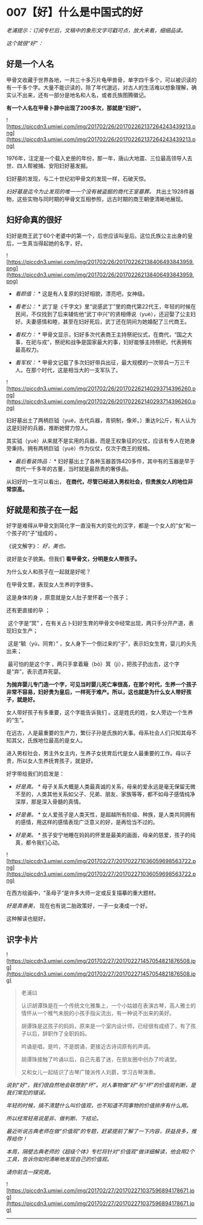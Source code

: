 # 007【好】什么是中国式的好

 *老浦提示：订阅专栏后，文稿中的象形文字可戳可点，放大来看，细细品读。*

 *这个就很“好”：*   

## 好是一个人名

甲骨文收藏于世界各地，一共三十多万片龟甲兽骨，单字四千多个，可以被识读的有一千多个字。大量不能识读的，除了年代邈远，对古人的生活难以想象理解，确实认不出来，还有一部分是地名和人名，或者氏族图腾徽记。

 **有一个人名在甲骨卜辞中出现了200多次，那就是“妇好”。**

![https://piccdn3.umiwi.com/img/201702/26/201702262137264243439213.png](https://piccdn3.umiwi.com/img/201702/26/201702262137264243439213.png)

1976年，注定是一个载入史册的年份，那一年，唐山大地震、三位最高领导人去世、四人帮被捕、安阳妇好墓发掘。

妇好墓的发现，与二十世纪初甲骨文的发现一样，石破天惊。

 *妇好墓是迄今为止发现的唯一一个没有被盗掘的商代王室墓葬。* 共出土1928件器物，这些实物与同时期的甲骨文互相参照，远古时期的商王朝便清晰地展现。

## 妇好命真的很好

妇好是商王武丁60个老婆中的第一个，后世应该叫皇后。这位氏族公主出身的皇后，一生真当得起她的名字，好。

![https://piccdn3.umiwi.com/img/201702/26/201702262138406493843959.png](https://piccdn3.umiwi.com/img/201702/26/201702262138406493843959.png)

* *看颜值：* * 这是有人复原的妇好相貌，漂亮吧，女神级。

* *看老公：* * 武丁是《千字文》里“说感武丁”里的商代第22代王，年轻的时候在民间，不仅找到了后来辅佐他“武丁中兴”的贤相傅说（yuè），还迎娶了公主妇好。夫妻感情和睦，甚至在妇好死后，武丁还在阴间为她婚配了三代商王。

* *看权力：* * 甲骨文显示，妇好多次代表商王主持祭祀仪式，在商代，“国之大事，在祀与戎”，祭祀和战争是国家最大的事，妇好能够主持祭祀，代表拥有最高权力。

* *看军权：* * 甲骨文记载了多次妇好带兵出征，最大规模的一次带兵一万三千人。在那个时代，这是相当大的一支军队了。

![https://piccdn3.umiwi.com/img/201702/26/201702262140293714396260.png](https://piccdn3.umiwi.com/img/201702/26/201702262140293714396260.png)

妇好墓出土了两柄巨钺（yuè，古代兵器，青铜制，像斧。）重达9公斤，有人认为这是妇好的兵器，推断她臂力惊人。

其实钺（yuè）从来就不是实用的兵器，而是王权象征的仪仗，应该有专人在她身旁秉持。拥有两柄巨钺（yuè）作为仪仗，仅次于商王的规格。

* *最后看装饰品：* * 妇好墓出土了各种玉器首饰420多件，其中有的玉器是早于商代一千多年的古董，当时就是最昂贵的奢侈品。

从妇好的一生可以看出， **在商代，尽管已经进入男权社会，但贵族女人的地位非常崇高。**

## 好就是和孩子在一起

好字是难得从甲骨文到简化字一直没有大的变化的汉字，都是一个女人的“女”和一个孩子的“子”组成的 。

《说文解字》： *好，美也。*

说好是女子貌美。但我们 **看甲骨文，分明是女人带孩子。**

为什么女人和孩子在一起就是好呢？

在甲骨文里，表现女人生养的字很多。

这是身体的身 ，原意就是女人肚子里怀着一个孩子；

还有更直接的孕 ；

 这个字是“冥” ，在有关占卜妇好生育的甲骨文中经常出现，两只手分开产道，表现妇女生产；

 这是“毓（yù，同育）” ，女人身下一个倒过来的“子”，表示妇女生育，婴儿的头先出来；

 最可怕的是这个字 ，两只手拿着簸（bò）箕（ji），把孩子扔出去，这个字是“弃”，表示遗弃死婴。

 **为抛弃婴儿专门造一个字，可见当时婴儿死亡率很高，在那个时代，生养一个孩子非常不容易，妇好贵为皇后，一样死于难产。所以，这也就是为什么女人带好孩子，就是好。**

女人带好孩子有多重要，这个字能告诉我们 。这是姓氏的姓，女人旁边一个生养的“生”。

在远古，人是最重要的生产力，繁衍子孙是氏族的大事。母系社会人们只知其母不知其父，氏族地位最高的是女人。

进入男权社会，男主外女主内，生养子女抚育后代是女人最重要的工作。母以子贵，所以女人生养抚育孩子，就是好。

好字带给我们的启发是：

* *好是真。* * 母子关系大概是人类最真诚的关系，母亲的爱永远是毫无保留无微不至的，人类其他关系如父子、兄弟、朋友、家族等等，都不如母子感情纯净深厚，那是深入骨髓的真情。

* *好是善。* * 女人爱孩子是人类天性，是超越所有阶级、种族，是人类共同拥有的感情，用这样的感情表现广泛意义的好，是再恰当不过的。

* *好是美。* * 孩子安宁地睡在妈妈的怀里是最美的画面，母亲的慈爱，孩子的纯真，都令我们心动。

![https://piccdn3.umiwi.com/img/201702/27/201702271036059698563722.png](https://piccdn3.umiwi.com/img/201702/27/201702271036059698563722.png)

在西方绘画中，“圣母子”是许多大师一定或反复描摹的重大题材。

 *好是真善美，* 现在也有说二胎政策好，一子一女凑成一个好。

这种解读也挺好。

## 识字卡片

![https://piccdn3.umiwi.com/img/201702/27/201702271457054821876508.jpg](https://piccdn3.umiwi.com/img/201702/27/201702271457054821876508.jpg)

> 老浦曰
> 
> 认识胡谭珠是在一个传统文化雅集上，一个小姑娘在表演古琴，高人雅士的情怀从一个稚气未脱的小孩手指尖流出，有一种说不出来的美好。
> 
> 胡谭珠是这孩子的妈妈，原来是一个室内设计师，已经很有成绩了，有了孩子以后，辞职作了全职妈妈。
> 
> 
> 
> 吟诵是唱，是吟，不是朗诵，更接近古诗词原有的声调。
> 
> 
> 
> 胡谭珠接触了吟诵以后，自己先着了迷，在朋友圈中创办了吟诵堂。
> 
> 又和女儿一起结识了古琴广陵派传人刘爵，学习古琴演奏。

 *说到“好”，我们很自然地会联想到“坏”。对人事物做“好”与“坏”的价值观判断，是我们常犯的错误。*

 *年轻的时候，搞不清楚什么叫价值观，也不知道不同事物的价值排序有什么用。*

 *所以经常轻易说是非、做判断、下结论。*

 *最近听说古典老师在做“价值观”的专题，赶紧提前了解了一下内容，获益良多，推荐给你！*

 *本周，隔壁古典老师的《超级个体》专栏将针对“价值观”做详细解读，他会用2个工具，告诉你如何清晰地发现自己的价值观。*

 *请你前去一探究竟。*

![https://piccdn3.umiwi.com/img/201702/27/201702271037596894178671.jpg](https://piccdn3.umiwi.com/img/201702/27/201702271037596894178671.jpg)

---
